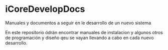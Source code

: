 iCoreDevelopDocs
================

Manuales y documentos a seguir en le desarrollo de un nuevo sistema

En este repositorio ódrán encontrar manuales de instalacion y algunos otros de programación
y diseño qeu se vayan llevando a cabo en cada nuevo desarrollo.
